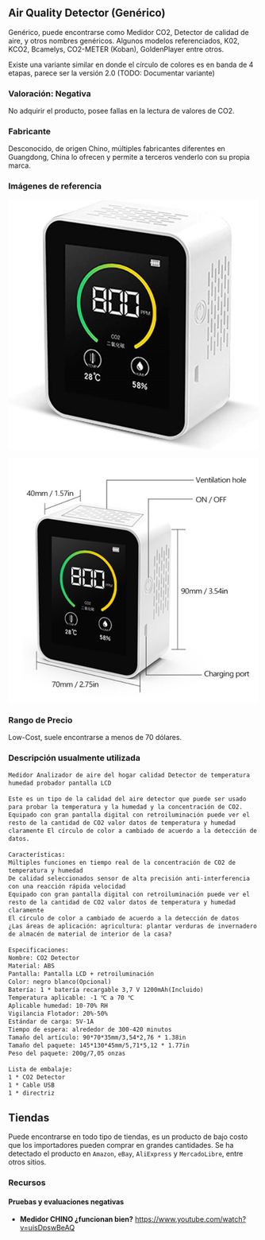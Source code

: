 
## Air Quality Detector (Genérico)
Genérico, puede encontrarse como Medidor CO2, Detector de calidad de aire, y otros nombres genéricos.
Algunos modelos referenciados, K02, KCO2, Bcamelys, CO2-METER (Koban), GoldenPlayer entre otros.

Existe una variante similar en donde el círculo de colores es en banda de 4 etapas, parece ser la versión 2.0 (TODO: Documentar variante)

### Valoración: Negativa
No adquirir el producto, posee fallas en la lectura de valores de CO2.

### Fabricante
Desconocido, de origen Chino, múltiples fabricantes diferentes en Guangdong, China lo ofrecen y permite a terceros venderlo con su propia marca.

### Imágenes de referencia
![Generic Air Quality Detector](images/medidores/generic_air_quality_detector_b_00.png)

![Generic Air Quality Detector](images/medidores/generic_air_quality_detector_b_01.png)

### Rango de Precio
Low-Cost, suele encontrarse a menos de 70 dólares.

### Descripción usualmente utilizada

```
Medidor Analizador de aire del hogar calidad Detector de temperatura humedad probador pantalla LCD

Este es un tipo de la calidad del aire detector que puede ser usado para probar la temperatura y la humedad y la concentración de CO2. Equipado con gran pantalla digital con retroiluminación puede ver el resto de la cantidad de CO2 valor datos de temperatura y humedad claramente El círculo de color a cambiado de acuerdo a la detección de datos.

Características:
Múltiples funciones en tiempo real de la concentración de CO2 de temperatura y humedad
De calidad seleccionados sensor de alta precisión anti-interferencia con una reacción rápida velocidad
Equipado con gran pantalla digital con retroiluminación puede ver el resto de la cantidad de CO2 valor datos de temperatura y humedad claramente
El círculo de color a cambiado de acuerdo a la detección de datos
¿Las áreas de aplicación: agricultura: plantar verduras de invernadero de almacén de material de interior de la casa?

Especificaciones:
Nombre: CO2 Detector
Material: ABS
Pantalla: Pantalla LCD + retroiluminación
Color: negro blanco(Opcional)
Batería: 1 * batería recargable 3,7 V 1200mAh(Incluido)
Temperatura aplicable: -1 ℃ a 70 ℃
Aplicable humedad: 10-70% RH
Vigilancia Flotador: 20%-50%
Estándar de carga: 5V-1A
Tiempo de espera: alrededor de 300-420 minutos
Tamaño del artículo: 90*70*35mm/3,54*2,76 * 1.38in
Tamaño del paquete: 145*130*45mm/5,71*5,12 * 1.77in
Peso del paquete: 200g/7,05 onzas

Lista de embalaje:
1 * CO2 Detector
1 * Cable USB
1 * directriz
```

## Tiendas
Puede encontrarse en todo tipo de tiendas, es un producto de bajo costo que los importadores pueden comprar en grandes cantidades.
Se ha detectado el producto en `Amazon`, `eBay`, `AliExpress` y `MercadoLibre`, entre otros sitios.

### Recursos

#### Pruebas y evaluaciones negativas

- **Medidor CHINO ¿funcionan bien?** https://www.youtube.com/watch?v=uisDpswBeAQ
